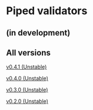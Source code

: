 # **Pipe**d vali**dator**s

## (in development)

## All versions

[v0.4.1 (Unstable)](https://github.com/dmytro-lymarenko/pipedator/tree/v0.4.1/docs)

[v0.4.0 (Unstable)](https://github.com/dmytro-lymarenko/pipedator/tree/v0.4.0/docs)

[v0.3.0 (Unstable)](https://github.com/dmytro-lymarenko/pipedator/tree/v0.3.0/docs)

[v0.2.0 (Unstable)](https://github.com/dmytro-lymarenko/pipedator/tree/v0.2.0/docs)
